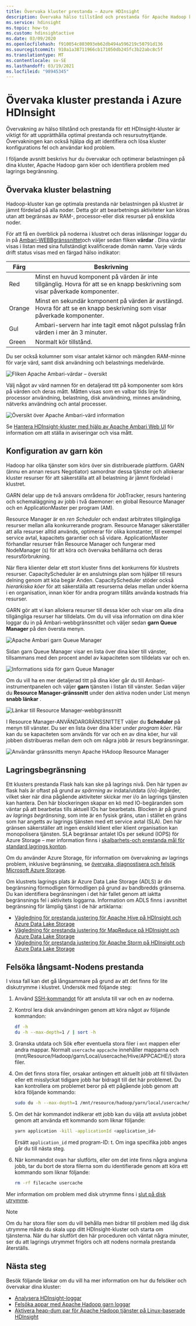 ```yaml
---
title: Övervaka kluster prestanda – Azure HDInsight
description: Övervaka hälso tillstånd och prestanda för Apache Hadoop kluster i Azure HDInsight.
ms.service: hdinsight
ms.topic: how-to
ms.custom: hdinsightactive
ms.date: 03/09/2020
ms.openlocfilehash: f910054c803093eb62db494a596219c50791d136
ms.sourcegitcommit: 910a1a38711966cb171050db245fc3b22abc8c5f
ms.translationtype: MT
ms.contentlocale: sv-SE
ms.lasthandoff: 03/19/2021
ms.locfileid: "98945345"
---
```

# <a name="monitor-cluster-performance-in-azure-hdinsight"></a>Övervaka kluster prestanda i Azure HDInsight

Övervakning av hälso tillstånd och prestanda för ett HDInsight-kluster är viktigt för att upprätthålla optimal prestanda och resursutnyttjande. Övervakningen kan också hjälpa dig att identifiera och lösa kluster konfigurations fel och användar kod problem.

I följande avsnitt beskrivs hur du övervakar och optimerar belastningen på dina kluster, Apache Hadoop garn köer och identifiera problem med lagrings begränsning.

## <a name="monitor-cluster-load"></a>Övervaka kluster belastning

Hadoop-kluster kan ge optimala prestanda när belastningen på klustret är jämnt fördelad på alla noder. Detta gör att bearbetnings aktiviteter kan köras utan att begränsas av RAM-, processor-eller disk resurser på enskilda noder.

För att få en överblick på noderna i klustret och deras inläsningar loggar du in på [Ambari-WEBBgränssnittet](hdinsight-hadoop-manage-ambari.md)och väljer sedan fliken **värdar** . Dina värdar visas i listan med sina fullständigt kvalificerade domän namn. Varje värds drift status visas med en färgad hälso indikator:

| Färg | Beskrivning |
| --- | --- |
| Red | Minst en huvud komponent på värden är inte tillgänglig. Hovra för att se en knapp beskrivning som visar påverkade komponenter. |
| Orange | Minst en sekundär komponent på värden är avstängd. Hovra för att se en knapp beskrivning som visar påverkade komponenter. |
| Gul | Ambari-servern har inte tagit emot något pulsslag från värden i mer än 3 minuter. |
| Green | Normalt kör tillstånd. |

Du ser också kolumner som visar antalet kärnor och mängden RAM-minne för varje värd, samt disk användning och belastnings medelvärde.

![Fliken Apache Ambari-värdar – översikt](./media/hdinsight-key-scenarios-to-monitor/apache-ambari-hosts-tab.png)

Välj något av värd namnen för en detaljerad titt på komponenter som körs på värden och deras mått. Måtten visas som en valbar tids linje för processor användning, belastning, disk användning, minnes användning, nätverks användning och antal processer.

![Översikt över Apache Ambari-värd information](./media/hdinsight-key-scenarios-to-monitor/apache-ambari-host-details.png)

Se [Hantera HDInsight-kluster med hjälp av Apache Ambari Web UI](hdinsight-hadoop-manage-ambari.md) för information om att ställa in aviseringar och visa mått.

## <a name="yarn-queue-configuration"></a>Konfiguration av garn kön

Hadoop har olika tjänster som körs över sin distribuerade plattform. GARN (ännu en annan resurs Negotiator) samordnar dessa tjänster och allokerar kluster resurser för att säkerställa att all belastning är jämnt fördelad i klustret.

GARN delar upp de två ansvars områdena för JobTracker, resurs hantering och schemaläggning av jobb i två daemoner: en global Resource Manager och en ApplicationMaster per program (AM).

Resource Manager är en *ren Scheduler* och endast arbitrates tillgängliga resurser mellan alla konkurrerande program. Resource Manager säkerställer att alla resurser alltid används, optimerar för olika konstanter, till exempel service avtal, kapacitets garantier och så vidare. ApplicationMaster förhandlar resurser från Resource Manager och fungerar med NodeManager (s) för att köra och övervaka behållarna och deras resursförbrukning.

När flera klienter delar ett stort kluster finns det konkurrens för klustrets resurser. CapacityScheduler är en anslutnings plan som hjälper till resurs delning genom att köa begär Anden. CapacityScheduler stöder också *hierarkiska köer* för att säkerställa att resurserna delas mellan under köerna i en organisation, innan köer för andra program tillåts använda kostnads fria resurser.

GARN gör att vi kan allokera resurser till dessa köer och visar om alla dina tillgängliga resurser har tilldelats. Om du vill visa information om dina köer loggar du in på Ambari-webbgränssnittet och väljer sedan **garn Queue Manager** på den översta menyn.

![Apache Ambari garn Queue Manager](./media/hdinsight-key-scenarios-to-monitor/apache-yarn-queue-manager.png)

Sidan garn Queue Manager visar en lista över dina köer till vänster, tillsammans med den procent andel av kapaciteten som tilldelats var och en.

![Informations sida för garn Queue Manager](./media/hdinsight-key-scenarios-to-monitor/yarn-queue-manager-details.png)

Om du vill ha en mer detaljerad titt på dina köer går du till Ambari-instrumentpanelen och väljer **garn** tjänsten i listan till vänster. Sedan väljer du **Resource Manager-gränssnitt** under den aktiva noden under List menyn **snabb länkar** .

![Länkar till Resource Manager-webbgränssnitt](./media/hdinsight-key-scenarios-to-monitor/resource-manager-ui-menu-link.png)

I Resource Manager-ANVÄNDARGRÄNSSNITTET väljer du **Scheduler** på menyn till vänster. Du ser en lista över dina köer under *program köer*. Här kan du se kapaciteten som används för var och en av dina köer, hur väl jobben distribueras mellan dem och om några jobb är resurs begränsningar.

![Användar gränssnitts menyn Apache HAdoop Resource Manager](./media/hdinsight-key-scenarios-to-monitor/resource-manager-ui-menu.png)

## <a name="storage-throttling"></a>Lagringsbegränsning

Ett klusters prestanda Flask hals kan ske på lagrings nivå. Den här typen av flask hals är oftast på grund av *spärrning* av indata/utdata (i/o)-åtgärder, vilket sker när dina pågående aktiviteter skickar mer i/o än lagrings tjänsten kan hantera. Den här blockeringen skapar en kö med IO-begäranden som väntar på att bearbetas tills aktuell IOs har bearbetats. Blocken är på grund av *lagrings begränsning*, som inte är en fysisk gräns, utan i stället en gräns som har angetts av lagrings tjänsten med ett service avtal (SLA). Den här gränsen säkerställer att ingen enskild klient eller klient organisation kan monopolisera tjänsten. SLA begränsar antalet IOs per sekund (IOPS) för Azure Storage – mer information finns i [skalbarhets-och prestanda mål för standard lagrings konton](../storage/common/scalability-targets-standard-account.md).

Om du använder Azure Storage, för information om övervakning av lagrings problem, inklusive begränsning, se [övervaka, diagnostisera och felsök Microsoft Azure Storage](../storage/common/storage-monitoring-diagnosing-troubleshooting.md).

Om klustrets lagrings plats är Azure Data Lake Storage (ADLS) är din begränsning förmodligen förmodligen på grund av bandbredds gränserna. Du kan identifiera begränsningen i det här fallet genom att iaktta begränsnings fel i aktivitets loggarna. Information om ADLS finns i avsnittet begränsning för lämplig tjänst i de här artiklarna:

* [Vägledning för prestanda justering för Apache Hive på HDInsight och Azure Data Lake Storage](../data-lake-store/data-lake-store-performance-tuning-hive.md)
* [Vägledning för prestanda justering för MapReduce på HDInsight och Azure Data Lake Storage](../data-lake-store/data-lake-store-performance-tuning-mapreduce.md)
* [Vägledning för prestanda justering för Apache Storm på HDInsight och Azure Data Lake Storage](../data-lake-store/data-lake-store-performance-tuning-storm.md)

## <a name="troubleshoot-sluggish-node-performance"></a>Felsöka långsamt-Nodens prestanda

I vissa fall kan det gå långsammare på grund av att det finns för lite diskutrymme i klustret. Undersök med följande steg:

1. Använd [SSH-kommandot](./hdinsight-hadoop-linux-use-ssh-unix.md) för att ansluta till var och en av noderna.

1. Kontrol lera disk användningen genom att köra något av följande kommandon:

    ```bash
    df -h
    du -h --max-depth=1 / | sort -h
    ```

1. Granska utdata och Sök efter eventuella stora filer i `mnt` mappen eller andra mappar. Normalt `usercache` `appcache` innehåller mapparna och (mnt/Resource/Hadoop/garn/Local/usercache/Hive/APPCACHE/) stora filer.

1. Om det finns stora filer, orsakar antingen ett aktuellt jobb att fil tillväxten eller ett misslyckat tidigare jobb har bidragit till det här problemet. Du kan kontrollera om problemet beror på ett pågående jobb genom att köra följande kommando: 

    ```bash
    sudo du -h --max-depth=1 /mnt/resource/hadoop/yarn/local/usercache/hive/appcache/
    ```

1. Om det här kommandot indikerar ett jobb kan du välja att avsluta jobbet genom att använda ett kommando som liknar följande:

    ```bash
    yarn application -kill -applicationId <application_id>
    ```

    Ersätt `application_id` med program-ID: t. Om inga specifika jobb anges går du till nästa steg.

1. När kommandot ovan har slutförts, eller om det inte finns några angivna jobb, tar du bort de stora filerna som du identifierade genom att köra ett kommando som liknar följande:

    ```bash
    rm -rf filecache usercache
    ```

Mer information om problem med disk utrymme finns i [slut på disk utrymme](./hadoop/hdinsight-troubleshoot-out-disk-space.md).

> [!NOTE]  
> Om du har stora filer som du vill behålla men bidrar till problem med låg disk utrymme måste du skala upp ditt HDInsight-kluster och starta om tjänsterna. När du har slutfört den här proceduren och väntat några minuter, ser du att lagrings utrymmet frigörs och att nodens normala prestanda återställs.

## <a name="next-steps"></a>Nästa steg

Besök följande länkar om du vill ha mer information om hur du felsöker och övervakar dina kluster:

* [Analysera HDInsight-loggar](./hdinsight-troubleshoot-guide.md)
* [Felsöka appar med Apache Hadoop garn loggar](hdinsight-hadoop-access-yarn-app-logs-linux.md)
* [Aktivera heap-dum par för Apache Hadoop tjänster på Linux-baserade HDInsight](hdinsight-hadoop-collect-debug-heap-dump-linux.md)
